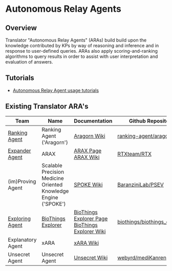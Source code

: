 # Autonomous Relay Agents

## Overview

Translator "Autonomous Relay Agents" (ARAs) build build upon the knowledge contributed by KPs by way of reasoning and inference and in response to user-defined queries. ARAs also apply scoring-and-ranking algorithms to query results in order to assist with user interpretation and evaluation of answers.

## Tutorials

- [Autonomous Relay Agent usage tutorials](../../development-guide/tutorials/index.md)

## Existing Translator ARA's

| Team                                                                                  | Name                                                               | Documentation                                                                                                | Github Repository                                                               |
| ------------------------------------------------------------------------------------- | ------------------------------------------------------------------ | ------------------------------------------------------------------------------------------------------------ | ------------------------------------------------------------------------------- |
| [Ranking Agent](https://github.com/NCATSTranslator/Translator-All/wiki/Ranking-Agent) | Ranking Agent ('Aragorn')                                          | [Aragorn Wiki](https://github.com/NCATSTranslator/Translator-All/wiki/ARAGORN)                               | [ranking-agent/aragorn](https://github.com/ranking-agent/aragorn)               |
| [Expander Agent](../../teams/expander-agent.md)                                       | ARAX                                                               | [ARAX Page](arax.md)<br/>[ARAX Wiki](https://github.com/NCATSTranslator/Translator-All/wiki/ARAX)            | [RTXteam/RTX](https://github.com/RTXteam/RTX)                                   |
| (im)Proving Agent                                                                     | Scalable Precision Medicine<br>Oriented Knowledge Engine ('SPOKE') | [SPOKE Wiki](https://github.com/NCATSTranslator/Translator-All/wiki/imProving-Agent)                         | [BaranziniLab/PSEV](https://github.com/BaranziniLab/PSEV)                       |
| [Exploring Agent](../../teams/exploring-agent.md)                                                                        | [BioThings Explorer](https://explorer.biothings.io/)               | [BioThings Explorer Page](bte.md) [BioThings Explorer Wiki](<https://github.com/NCATSTranslator/Translator-All/wiki/BioThings-Explorer-(BTE)>) | [biothings/biothings_explorer](https://github.com/biothings/biothings_explorer) |
| Explanatory Agent                                                                     | xARA                                                               | [xARA Wiki](https://github.com/NCATSTranslator/Translator-All/wiki/Explanatory-Agent)                        |                                                                                 |
| Unsecret Agent                                                                        | Unsecret Agent                                                     | [Unsecret Wiki](https://github.com/NCATSTranslator/Translator-All/wiki/UnSecret-Agent)                       | [webyrd/mediKanren](https://github.com/webyrd/mediKanren)                       |
